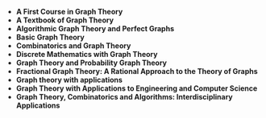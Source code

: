 
<ul>
  
 <li><b><a target="_blank" href="https://github.com/manjunath5496/Formal-Semantics-Books/blob/master/for(1).pdf" style="text-decoration:none;">A First Course in Graph Theory</a></b></li>
  
<li><b><a target="_blank" href="https://github.com/manjunath5496/Formal-Semantics-Books/blob/master/for(2).pdf" style="text-decoration:none;">A Textbook of Graph Theory</a></b></li>

<li><b><a target="_blank" href="https://github.com/manjunath5496/Formal-Semantics-Books/blob/master/for(3).pdf" style="text-decoration:none;"> Algorithmic Graph Theory and Perfect Graphs</a></b></li>
<li><b><a target="_blank" href="https://github.com/manjunath5496/Formal-Semantics-Books/blob/master/for(4).pdf" style="text-decoration:none;"> Basic Graph Theory</a></b></li>
                            
  <li><b><a target="_blank" href="https://github.com/manjunath5496/Formal-Semantics-Books/blob/master/for(5).pdf" style="text-decoration:none;">Combinatorics and Graph Theory</a></b></li>  
     <li><b><a target="_blank" href="https://github.com/manjunath5496/Formal-Semantics-Books/blob/master/for(6).rar" style="text-decoration:none;">Discrete Mathematics with Graph Theory</a></b></li>  
  
<li><b><a target="_blank" href="https://github.com/manjunath5496/Formal-Semantics-Books/blob/master/for(7).pdf" style="text-decoration:none;">Graph Theory and Probability Graph Theory</a></b></li>
<li><b><a target="_blank" href="https://github.com/manjunath5496/Formal-Semantics-Books/blob/master/for(8).pdf" style="text-decoration:none;">Fractional Graph Theory: A Rational Approach to the Theory of Graphs</a></b></li>
  
<li><b><a target="_blank" href="https://github.com/manjunath5496/Formal-Semantics-Books/blob/master/for(9).pdf" style="text-decoration:none;">Graph theory with applications</a></b></li>
<li><b><a target="_blank" href="https://github.com/manjunath5496/Formal-Semantics-Books/blob/master/for(10).rar" style="text-decoration:none;">Graph Theory with Applications to Engineering and Computer Science</a></b></li>
  
<li><b><a target="_blank" href="https://github.com/manjunath5496/Formal-Semantics-Books/blob/master/for(11).pdf" style="text-decoration:none;">Graph Theory, Combinatorics and Algorithms: Interdisciplinary Applications </a></b></li>
  
  
  

</ul>

